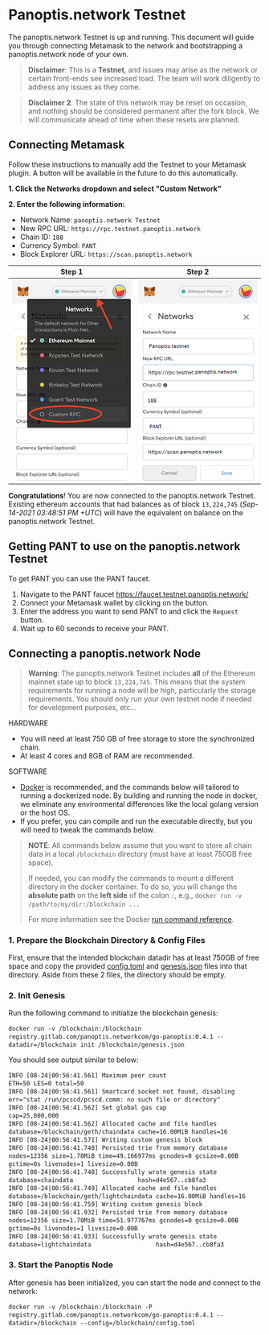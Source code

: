 # Panoptis.network Testnet

The panoptis.network Testnet is up and running. This document will guide you through connecting Metamask to the network and bootstrapping a panoptis.network node of your own.

> **Disclaimer**: This is a **Testnet**, and issues may arise as the network or certain front-ends see increased load. The team will work diligently to address any issues as they come.

> **Disclaimer 2**: The state of this network may be reset on occasion, and nothing should be considered permanent after the fork block. We will communicate ahead of time when these resets are planned.

## Connecting Metamask

Follow these instructions to manually add the Testnet to your Metamask plugin. A button will be available in the future to do this automatically.

**1. Click the Networks dropdown and select "Custom Network"**

**2. Enter the following information:**
- Network Name: `panoptis.network Testnet`
- New RPC URL: `https://rpc.testnet.panoptis.network`
- Chain ID: `188`
- Currency Symbol: `PANT`
- Block Explorer URL: `https://scan.panoptis.network`

|   Step 1    |   Step 2    |
| ----------- | ----------- |
![Metamask step1](images/step1.png) | ![Metamask step2](images/step2.png) |

**Congratulations**! You are now connected to the panoptis.network Testnet. Existing ethereum accounts that had balances as of block `13,224,745` (*Sep-14-2021 03:48:51 PM +UTC*) will have the equivalent on balance on the panoptis.network Testnet.

## Getting PANT to use on the panoptis.network Testnet

To get PANT you can use the PANT faucet.

1. Navigate to the PANT faucet https://faucet.testnet.panoptis.network/
2. Connect your Metamask wallet by clicking on the button.
3. Enter the address you want to send PANT to and click the `Request` button.
4. Wait up to 60 seconds to receive your PANT.


## Connecting a panoptis.network Node

> **Warning**: The panoptis.network Testnet includes **all** of the Ethereum mainnet state up to block `13,224,745`. This means that the system requirements for running a node will be high, particularly the storage requirements. You should only run your own testnet node if needed for development purposes, etc...

HARDWARE
- You will need at least 750 GB of free storage to store the synchronized chain.
- At least 4 cores and 8GB of RAM are recommended. 

SOFTWARE
- [Docker](https://docs.docker.com/get-docker/) is recommended, and the commands below will tailored to running a dockerized node. By building and running the node in docker, we eliminate any environmental differences like the local golang version or the host OS.
- If you prefer, you can compile and run the executable directly, but you will need to tweak the commands below.


> **NOTE**: All commands below assume that you want to store all chain data in a local `/blockchain` directory (must have at least 750GB free space).
>
> If needed, you can modify the commands to mount a different directory in the docker container. To do so, you will change the **absolute path** on the **left side** of the colon `:`, e.g., `docker run -v /path/to/my/dir:/blockchain ...`
> 
> For more information see the Docker [run command reference](https://docs.docker.com/engine/reference/commandline/run/#mount-volume--v---read-only).

### 1. Prepare the Blockchain Directory & Config Files

First, ensure that the intended blockchain datadir has at least 750GB of free space and copy the provided [config.toml](config.toml) and [genesis.json](genesis.json) files into that directory. Aside from these 2 files, the directory should be empty.

### 2. Init Genesis

Run the following command to initialize the blockchain genesis:
```shell
docker run -v /blockchain:/blockchain registry.gitlab.com/panoptis.networkcom/go-panoptis:0.4.1 --datadir=/blockchain init /blockchain/genesis.json
```

You should see output similar to below:
```log
INFO [08-24|00:56:41.561] Maximum peer count                       ETH=50 LES=0 total=50
INFO [08-24|00:56:41.561] Smartcard socket not found, disabling    err="stat /run/pcscd/pcscd.comm: no such file or directory"
INFO [08-24|00:56:41.562] Set global gas cap                       cap=25,000,000
INFO [08-24|00:56:41.562] Allocated cache and file handles         database=/blockchain/geth/chaindata cache=16.00MiB handles=16
INFO [08-24|00:56:41.571] Writing custom genesis block
INFO [08-24|00:56:41.748] Persisted trie from memory database      nodes=12356 size=1.78MiB time=49.166977ms gcnodes=0 gcsize=0.00B gctime=0s livenodes=1 livesize=0.00B
INFO [08-24|00:56:41.748] Successfully wrote genesis state         database=chaindata                  hash=d4e567..cb8fa3
INFO [08-24|00:56:41.749] Allocated cache and file handles         database=/blockchain/geth/lightchaindata cache=16.00MiB handles=16
INFO [08-24|00:56:41.759] Writing custom genesis block
INFO [08-24|00:56:41.932] Persisted trie from memory database      nodes=12356 size=1.78MiB time=51.977767ms gcnodes=0 gcsize=0.00B gctime=0s livenodes=1 livesize=0.00B
INFO [08-24|00:56:41.933] Successfully wrote genesis state         database=lightchaindata                  hash=d4e567..cb8fa3
```

### 3. Start the Panoptis Node

After genesis has been initialized, you can start the node and connect to the network:

```shell
docker run -v /blockchain:/blockchain -P registry.gitlab.com/panoptis.networkcom/go-panoptis:0.4.1 --datadir=/blockchain --config=/blockchain/config.toml
```
